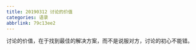 ```yaml
---
title: 20190312 讨论的价值
categories: 语录
abbrlink: 79c13ee2
---
```


讨论的价值，在于找到最佳的解决方案，而不是说服对方，讨论的初心不能错。